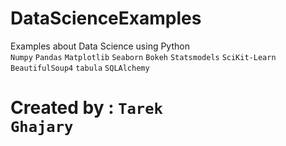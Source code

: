 # DataScienceExamples
Examples about Data Science using Python <br/>
<code>Numpy</code>
<code>Pandas</code>
<code>Matplotlib</code>
<code>Seaborn</code>
<code>Bokeh</code>
<code>Statsmodels</code>
<code>SciKit-Learn</code>
<code>BeautifulSoup4</code>
<code>tabula</code>
<code>SQLAlchemy</code>
# Created by : <code>Tarek Ghajary</code>
